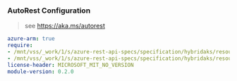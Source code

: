 ### AutoRest Configuration

> see https://aka.ms/autorest

``` yaml
azure-arm: true
require:
- /mnt/vss/_work/1/s/azure-rest-api-specs/specification/hybridaks/resource-manager/readme.md
- /mnt/vss/_work/1/s/azure-rest-api-specs/specification/hybridaks/resource-manager/readme.go.md
license-header: MICROSOFT_MIT_NO_VERSION
module-version: 0.2.0

```